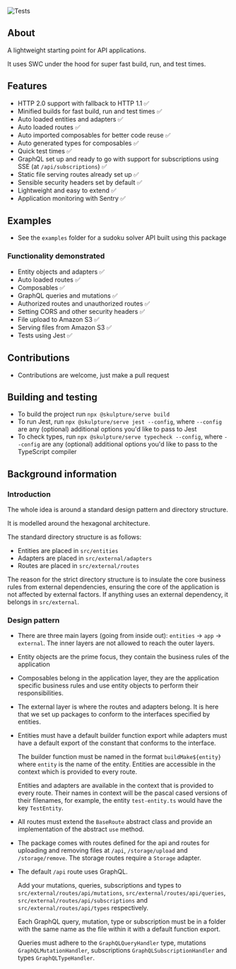 ![Tests](https://github.com/nmathew98/serve/actions/workflows/main.yml/badge.svg)

## About

A lightweight starting point for API applications.

It uses SWC under the hood for super fast build, run, and test times.

## Features

- HTTP 2.0 support with fallback to HTTP 1.1 ✅
- Minified builds for fast build, run and test times ✅
- Auto loaded entities and adapters ✅
- Auto loaded routes ✅
- Auto imported composables for better code reuse ✅
- Auto generated types for composables ✅
- Quick test times ✅
- GraphQL set up and ready to go with support for subscriptions using SSE (at `/api/subscriptions`) ✅
- Static file serving routes already set up ✅
- Sensible security headers set by default ✅
- Lightweight and easy to extend ✅
- Application monitoring with Sentry ✅

## Examples

- See the `examples` folder for a sudoku solver API built using this package

### Functionality demonstrated

- Entity objects and adapters ✅
- Auto loaded routes ✅
- Composables ✅
- GraphQL queries and mutations ✅
- Authorized routes and unauthorized routes ✅
- Setting CORS and other security headers ✅
- File upload to Amazon S3 ✅
- Serving files from Amazon S3 ✅
- Tests using Jest ✅

## Contributions

- Contributions are welcome, just make a pull request

## Building and testing

- To build the project run `npx @skulpture/serve build`
- To run Jest, run `npx @skulpture/serve jest --config`, where `--config` are any (optional) additional options you'd like to pass to Jest
- To check types, run `npx @skulpture/serve typecheck --config`, where `--config` are any (optional) additional options you'd like to pass to the TypeScript compiler

## Background information

### Introduction

The whole idea is around a standard design pattern and directory structure.

It is modelled around the hexagonal architecture.

The standard directory structure is as follows:

- Entities are placed in `src/entities`
- Adapters are placed in `src/external/adapters`
- Routes are placed in `src/external/routes`

The reason for the strict directory structure is to insulate the core business rules from external dependencies, ensuring the core of the application is not affected by external factors. If anything uses an external dependency, it belongs in `src/external`.

### Design pattern

- There are three main layers (going from inside out): `entities` -> `app` -> `external`. The inner layers are not allowed to reach the outer layers.

- Entity objects are the prime focus, they contain the business rules of the application

- Composables belong in the application layer, they are the application specific business rules and use entity objects to perform their responsibilities.

- The external layer is where the routes and adapters belong. It is here that we set up packages to conform to the interfaces specified by entities.

- Entities must have a default builder function export while adapters must have a default export of the constant that conforms to the interface.

  The builder function must be named in the format `buildMake${entity}` where `entity` is the name of the entity. Entities are accessible in the context which is provided to every route.

  Entities and adapters are available in the context that is provided to every route. Their names in context will be the pascal cased versions of their filenames, for example, the entity `test-entity.ts` would have the key `TestEntity`.

- All routes must extend the `BaseRoute` abstract class and provide an implementation of the abstract `use` method.

- The package comes with routes defined for the api and routes for uploading and removing files at `/api`, `/storage/upload` and `/storage/remove`. The storage routes require a `Storage` adapter.

- The default `/api` route uses GraphQL.

  Add your mutations, queries, subscriptions and types to `src/external/routes/api/mutations`, `src/external/routes/api/queries`, `src/external/routes/api/subscriptions` and `src/external/routes/api/types` respectively.

  Each GraphQL query, mutation, type or subscription must be in a folder with the same name as the file within it with a default function export.

  Queries must adhere to the `GraphQLQueryHandler` type, mutations `GraphQLMutationHandler`, subscriptions `GraphQLSubscriptionHandler` and types `GraphQLTypeHandler`.

